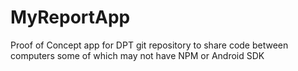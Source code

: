 # MyReportApp
Proof of Concept app for DPT
git repository to share code between computers some of which may not have NPM or Android SDK

